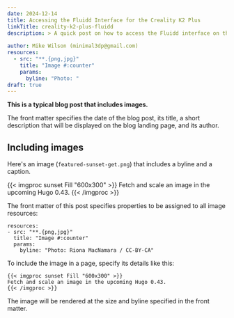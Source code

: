 ```yaml
---
date: 2024-12-14
title: Accessing the Fluidd Interface for the Creality K2 Plus
linkTitle: creality-k2-plus-fluidd
description: > A quick post on how to access the Fluidd interface on the Creality K2 Plus
  
author: Mike Wilson (minimal3dp@gmail.com)
resources:
  - src: "**.{png,jpg}"
    title: "Image #:counter"
    params:
      byline: "Photo: "
draft: true
---
```


**This is a typical blog post that includes images.**

The front matter specifies the date of the blog post, its title, a short description that will be displayed on the blog landing page, and its author.

## Including images

Here's an image (`featured-sunset-get.png`) that includes a byline and a caption.

{{< imgproc sunset Fill "600x300" >}}
Fetch and scale an image in the upcoming Hugo 0.43.
{{< /imgproc >}}

The front matter of this post specifies properties to be assigned to all image resources:

```
resources:
- src: "**.{png,jpg}"
  title: "Image #:counter"
  params:
    byline: "Photo: Riona MacNamara / CC-BY-CA"
```

To include the image in a page, specify its details like this:

```
{{< imgproc sunset Fill "600x300" >}}
Fetch and scale an image in the upcoming Hugo 0.43.
{{< /imgproc >}}
```

The image will be rendered at the size and byline specified in the front matter.


